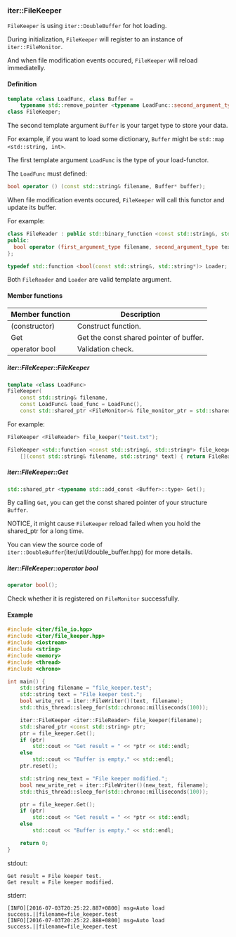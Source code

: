 ### iter::FileKeeper ###

```FileKeeper``` is using ```iter::DoubleBuffer``` for hot loading.

During initialization, ```FileKeeper``` will register to an instance of  ```iter::FileMonitor```. 

And when file modification events occured, ```FileKeeper``` will reload immediatelly.

#### Definition ####
```cpp
template <class LoadFunc, class Buffer =
    typename std::remove_pointer <typename LoadFunc::second_argument_type>::type>
class FileKeeper;
```
The second template argument ```Buffer``` is your target type to store your data. 

For example, if you want to load some dictionary, ```Buffer``` might be ```std::map <std::string, int>```.

The first template argument ```LoadFunc``` is the type of your load-functor.

The ```LoadFunc``` must defined:
```cpp
bool operator () (const std::string& filename, Buffer* buffer);
```

When file modification events occured, ```FileKeeper``` will call this functor and update its buffer.

For example:
```cpp
class FileReader : public std::binary_function <const std::string&, std::string*, bool> {
public:
  bool operator (first_argument_type filename, second_argument_type text);
};
```
```cpp 
typedef std::function <bool(const std::string&, std::string*)> Loader;
```
Both ```FileReader``` and ```Loader``` are valid template argument.

#### Member functions ####
| Member function | Description |
| ------ | ------ |
| (constructor) | Construct function. |
| Get | Get the const shared pointer of buffer. |
| operator bool | Validation check. |

##### iter::FileKeeper::FileKeeper #####
```cpp
template <class LoadFunc>
FileKeeper(
    const std::string& filename,
    const LoadFunc& load_func = LoadFunc(),
    const std::shared_ptr <FileMonitor>& file_monitor_ptr = std::shared_ptr <FileMonitor> ());
```

For example:
```cpp
FileKeeper <FileReader> file_keeper("test.txt");
```
```cpp
FileKeeper <std::function <const std::string&, std::string*> file_keeper("test.txt", 
    [](const std::string& filename, std::string* text) { return FileReader()(filename, text); });
```

##### iter::FileKeeper::Get #####
```cpp
std::shared_ptr <typename std::add_const <Buffer>::type> Get();
```
By calling ```Get```, you can get the const shared pointer of your structure ```Buffer```.

NOTICE, it might cause ```FileKeeper``` reload failed when you hold the shared_ptr for a long time.

You can view the source code of ```iter::DoubleBuffer```(iter/util/double_buffer.hpp) for more details.

##### iter::FileKeeper::operator bool #####
```cpp
operator bool();
```
Check whether it is registered on ```FileMonitor``` successfully.

#### Example ####
```cpp
#include <iter/file_io.hpp>
#include <iter/file_keeper.hpp>
#include <iostream>
#include <string>
#include <memory>
#include <thread>
#include <chrono>

int main() {
    std::string filename = "file_keeper.test";
    std::string text = "File keeper test.";
    bool write_ret = iter::FileWriter()(text, filename);
    std::this_thread::sleep_for(std::chrono::milliseconds(100));

    iter::FileKeeper <iter::FileReader> file_keeper(filename);
    std::shared_ptr <const std::string> ptr;
    ptr = file_keeper.Get();
    if (ptr)
        std::cout << "Get result = " << *ptr << std::endl;
    else
        std::cout << "Buffer is empty." << std::endl;
    ptr.reset();

    std::string new_text = "File keeper modified.";
    bool new_write_ret = iter::FileWriter()(new_text, filename);
    std::this_thread::sleep_for(std::chrono::milliseconds(100));

    ptr = file_keeper.Get();
    if (ptr)
        std::cout << "Get result = " << *ptr << std::endl;
    else
        std::cout << "Buffer is empty." << std::endl;

    return 0;
}
```
stdout:
```
Get result = File keeper test.
Get result = File keeper modified.
```

stderr:
```
[INFO][2016-07-03T20:25:22.887+0800] msg=Auto load success.||filename=file_keeper.test
[INFO][2016-07-03T20:25:22.888+0800] msg=Auto load success.||filename=file_keeper.test
```
